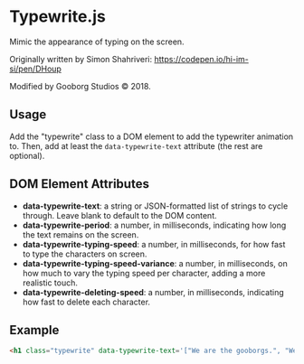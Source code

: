 # Typewrite.js
Mimic the appearance of typing on the screen.

Originally written by Simon Shahriveri: https://codepen.io/hi-im-si/pen/DHoup

Modified by Gooborg Studios © 2018.

## Usage
Add the "typewrite" class to a DOM element to add the typewriter animation to.  Then, add at least the `data-typewrite-text` attribute (the rest are optional).

## DOM Element Attributes
- **data-typewrite-text**: a string or JSON-formatted list of strings to cycle through.  Leave blank to default to the DOM content.
- **data-typewrite-period**: a number, in milliseconds, indicating how long the text remains on the screen.
- **data-typewrite-typing-speed**: a number, in milliseconds, for how fast to type the characters on screen.
- **data-typewrite-typing-speed-variance**: a number, in milliseconds, on how much to vary the typing speed per character, adding a more realistic touch.
- **data-typewrite-deleting-speed**: a number, in milliseconds, indicating how fast to delete each character.

## Example
```html
<h1 class="typewrite" data-typewrite-text='["We are the gooborgs.", "We will assimilate all."]' data-typewrite-period="2000"></h1>
```